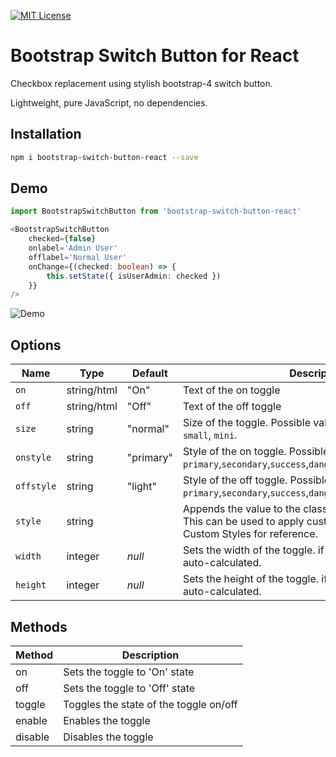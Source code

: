 [![MIT License](https://img.shields.io/github/license/gitbrent/bootstrap-switch-button-react.svg)](https://github.com/gitbrent/bootstrap-switch-button-react/blob/master/LICENSE)

# Bootstrap Switch Button for React

Checkbox replacement using stylish bootstrap-4 switch button.

Lightweight, pure JavaScript, no dependencies.

## Installation
```sh
npm i bootstrap-switch-button-react --save
```

## Demo
```typescript
import BootstrapSwitchButton from 'bootstrap-switch-button-react'

<BootstrapSwitchButton
    checked={false}
    onlabel='Admin User'
    offlabel='Normal User'
    onChange={(checked: boolean) => {
        this.setState({ isUserAdmin: checked })
    }}
/>
```

![Demo](https://github.com/gitbrent/bootstrap-switch-button-react/blob/master/img/demo.gif?raw=true)

## Options

Name      |Type       |Default    |Description                 |
----------|-----------|----------|----------------------------|
`on`      |string/html|"On"      |Text of the on toggle
`off`     |string/html|"Off"     |Text of the off toggle
`size`    |string     |"normal"  |Size of the toggle. Possible values are: `large`, `normal`, `small`, `mini`.
`onstyle` |string     |"primary" |Style of the on toggle. Possible values are: `primary`,`secondary`,`success`,`danger`,`warning`,`info`,`light`,`dark`
`offstyle`|string     |"light"   |Style of the off toggle. Possible values are: `primary`,`secondary`,`success`,`danger`,`warning`,`info`,`light`,`dark`
`style`   |string     |           |Appends the value to the class attribute of the toggle. This can be used to apply custom styles. Refer to Custom Styles for reference.
`width`   |integer    |*null*     |Sets the width of the toggle. if set to *null*, width will be auto-calculated.
`height`  |integer    |*null*     |Sets the height of the toggle. if set to *null*, height will be auto-calculated.

## Methods

Method     |Description
-----------|------------------------------------------
on         |Sets the toggle to 'On' state
off        |Sets the toggle to 'Off' state
toggle     |Toggles the state of the toggle on/off
enable     |Enables the toggle
disable    |Disables the toggle
